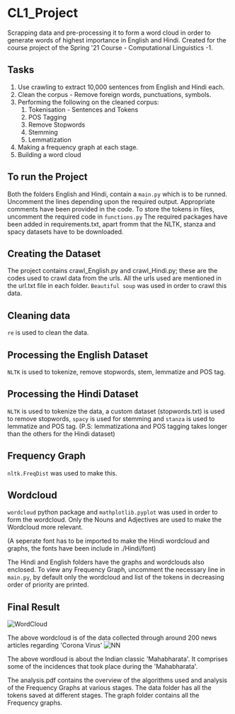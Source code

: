 # CL1_Project
Scrapping data and pre-processing it to form a word cloud in order to generate words of highest importance in English and Hindi. Created for the course project of the Spring '21 Course - Computational Linguistics -1.

## Tasks
1. Use crawling to extract 10,000 sentences from English and Hindi each.
2. Clean the corpus - Remove foreign words, punctuations, symbols.
3. Performing the following on the cleaned corpus:
    1. Tokenisation - Sentences and Tokens
    2. POS Tagging
    3. Remove Stopwords
    4. Stemming 
    5. Lemmatization
4. Making a frequency graph at each stage.
5. Building a word cloud

## To run the Project
Both the folders English and Hindi, contain a `main.py` which is to be runned. Uncomment the lines depending upon the required output. Appropriate comments have been provided in the code. 
To store the tokens in files, uncomment the required code in `functions.py`
The required packages have been added in requirements.txt, apart fromm that the NLTK, stanza and spacy datasets have to be downloaded.

## Creating the Dataset
The project contains crawl_English.py and crawl_Hindi.py; these are the codes used to crawl data from the urls. All the urls used are mentioned in the url.txt file in each folder. `Beautiful soup` was used in order to crawl this data.

## Cleaning data
`re` is used to clean the data.

## Processing the English Dataset
`NLTK` is used to tokenize, remove stopwords, stem, lemmatize and POS tag.

## Processing the Hindi Dataset
`NLTK` is used to tokenize the data, a custom dataset (stopwords.txt) is used to remove stopwords, `spacy` is used for stemming and `stanza` is used to lemmatize and POS tag.
(P.S: lemmatizationa and POS tagging takes longer than the others for the Hindi dataset)

## Frequency Graph
`nltk.FreqDist` was used to make this.

## Wordcloud
`wordcloud` python package and `mathplotlib.pyplot` was used in order to form the wordcloud.
Only the Nouns and Adjectives are used to make the Wordcloud more relevant. 

(A seperate font has to be imported to make the Hindi wordcloud and graphs, the fonts have been include in ./Hindi/font)

The Hindi and English folders have the graphs and wordclouds also enclosed.
To view any Frequency Graph, uncomment the necessary line in `main.py`, by default only the wordcloud and  list of the tokens in decreasing order of priority are printed.

## Final Result

![WordCloud](https://user-images.githubusercontent.com/71181616/124010000-e4963500-d9fb-11eb-8e59-dfd58cfc8537.png)

The above wordcloud is of the data collected through around 200 news articles regarding 'Corona Virus'
![NN](https://user-images.githubusercontent.com/71181616/124013022-6cca0980-d9ff-11eb-8d51-5416c4e4cb5c.png)


The above wordloud is about the Indian classic 'Mahabharata'. It comprises some of the incidences that took place during the 'Mahabharata'.

The analysis.pdf contains the overview of the algorithms used and analysis of the Frequency Graphs at various stages.
The data folder has all the tokens saved at different stages.
The graph folder contains all the Frequency graphs.
